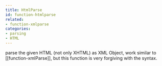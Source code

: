 ```yaml
---
title: HtmlParse
id: function-htmlparse
related:
- function-xmlparse
categories:
- parsing
- HTML
---
```


parse the given HTML (not only XHTML) as XML Object, work similar to [[function-xmlParse]], but this function is very forgiving with the syntax.
